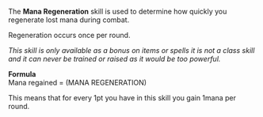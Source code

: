 The **Mana Regeneration** skill is used to determine how quickly you regenerate lost mana during combat.

Regeneration occurs once per round.

_This skill is only available as a bonus on items or spells it is not a class skill and it can never be trained or raised as it would be too powerful._  
  
**Formula**  
Mana regained = (MANA REGENERATION)  
  
This means that for every 1pt you have in this skill you gain 1mana per round.